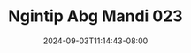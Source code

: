 --- 
title: "Ngintip Abg Mandi 023"
description: "nonton   Ngintip Abg Mandi 023 yandex   terbaru"
date: 2024-09-03T11:14:43-08:00
file_code: "3diukltgsgiz"
draft: false
cover: "tay2c1sietg1lt6h.jpg"
tags: ["Ngintip", "Abg", "Mandi", "bokep-indo", "bokep-viral", "bokep-ig"]
length: 186
fld_id: "1235893"
foldername: "Asupan Ngintip"
categories: ["Asupan Ngintip"]
views: 73
---